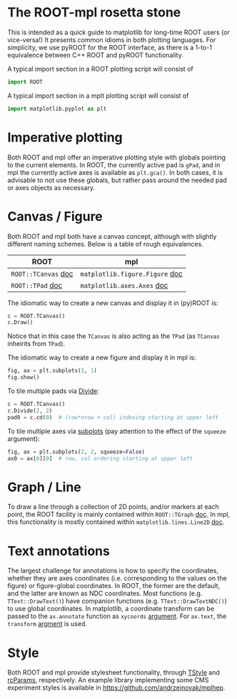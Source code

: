 The ROOT-mpl rosetta stone
==========================
This is intended as a quick guide to matplotlib for long-time ROOT users (or vice-versa!)
It presents common idioms in both plotting languages.  For simplicity, we use pyROOT for the
ROOT interface, as there is a 1-to-1 equivalence between C++ ROOT and pyROOT functionality.

A typical import section in a ROOT plotting script will consist of
```python
import ROOT
```

A typical import section in a mplt plotting script will consist of
```python
import matplotlib.pyplot as plt
```

# Imperative plotting
Both ROOT and mpl offer an imperative plotting style with globals pointing to the current elements.
In ROOT, the currently active pad is `gPad`, and in mpl the currently active axes is available
as `plt.gca()`.  In both cases, it is advisable to not use these globals, but rather pass around
the needed pad or axes objects as necessary.


# Canvas / Figure
Both ROOT and mpl both have a canvas concept, although with slightly different naming schemes.
Below is a table of rough equivalences.

| ROOT | mpl    |
| ---- | ------ |
| `ROOT::TCanvas` [doc](https://root.cern.ch/doc/master/classTCanvas.html) | `matplotlib.figure.Figure` [doc](https://matplotlib.org/3.1.0/api/_as_gen/matplotlib.figure.Figure.html) |
| `ROOT::TPad` [doc](https://root.cern.ch/doc/master/classTPad.html) | `matplotlib.axes.Axes` [doc](https://matplotlib.org/3.1.0/api/axes_api.html#the-axes-class) |

The idiomatic way to create a new canvas and display it in (py)ROOT is:
```python
c = ROOT.TCanvas()
c.Draw()
```
Notice that in this case the `TCanvas` is also acting as the `TPad` (as `TCanvas` inheirits from `TPad`).

The idiomatic way to create a new figure and display it in mpl is:
```python
fig, ax = plt.subplots(1, 1)
fig.show()
```

To tile multiple pads via [Divide](https://root.cern.ch/doc/master/classTPad.html#a064b8ae1d12a9be393c0e22c5958cc7c):
```python
c = ROOT.TCanvas()
c.Divide(2, 2)
pad0 = c.cd(0)  # (row*nrow + col) indexing starting at upper left
```

To tile multiple axes via [subplots](https://matplotlib.org/api/_as_gen/matplotlib.pyplot.subplots.html)
(pay attention to the effect of the `squeeze` argument):
```python
fig, ax = plt.subplots(2, 2, squeeze=False)
ax0 = ax[0][0]  # row, col ordering starting at upper left
```

# Graph / Line
To draw a line through a collection of 2D points, and/or markers at each point, the ROOT facility is mainly
contained within `ROOT::TGraph` [doc](https://root.cern.ch/doc/master/classTGraph.html).
In mpl, this functionality is mostly contained within
`matplotlib.lines.Line2D` [doc](https://matplotlib.org/3.1.0/api/_as_gen/matplotlib.lines.Line2D.html).


# Text annotations
The largest challenge for annotations is how to specify the coordinates, whether they are axes coordinates
(i.e. corresponding to the values on the figure) or figure-global coordinates.  In ROOT, the former are
the default, and the latter are known as NDC coordinates.  Most functions (e.g. `TText::DrawText()`) have companion
functions (e.g. `TText::DrawTextNDC()`) to use global coordinates.  In matplotlib, a coordinate transform can be
passed to the `ax.annotate` function as `xycoords` [argument](https://matplotlib.org/3.1.0/api/_as_gen/matplotlib.axes.Axes.annotate.html).
For `ax.text`, the `transform` [argment](https://matplotlib.org/3.1.0/gallery/pyplots/text_layout.html#sphx-glr-gallery-pyplots-text-layout-py) is used.


# Style
Both ROOT and mpl provide stylesheet functionality, through [TStyle](https://root.cern.ch/doc/master/classTStyle.html) and
[rcParams](https://matplotlib.org/users/customizing.html), respectively.
An example library implementing some CMS experiment styles is available in https://github.com/andrzejnovak/mplhep.
